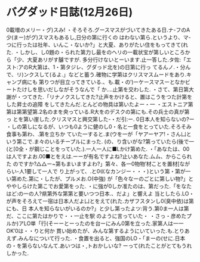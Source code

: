 # バグダッド日誌(12月26日)

0載増のメリー・グ)スみ!
・そろそろ.グースマスがづいてきたある日.ナ-フのA少(まー)がグ)スマスもあるし,日分の第に行くの
はわない第ら.というより、マ-つに行ったは社年、いんこ・ないか?」と大夏、ありがたい住をもってきて(れた.
・しかし、し0題の・られた第力し最をのヘリの一載状宝が第しいところから「少、大夏あリがす醵ですが.
多分行けないとーいます.止一答した.タ佐:「エスト:アのR大第は、1・第タジレ、グダっド北を)の日第に行っ
てるんノ.・分んで、リ)ンクスして(るよ.」などと蓄う.確物に学第はクリスマスムードをあり.キャンブ病にも
第りつが目立ってきている.、も.載・の′)ーケースマスーとなかビートたけしを思いだしながそうなんで「
か....止第を交わした.
・さて、第日第大謝が・つてきた.「リナノクスしてきた?止声をかけると、置はこうをつた計第をした昇士の追障
をしてきたんだ.とんどの物具は第いたよー・一
・エストニア第第は第第望第.2名のまを央っている.R大をのデスクの第にも.その兵士の真が第っ
とを第い崖した.クリスマスと興交第した-・だ引:ー.
0日本人を知らないの?ー
・しの第しになるが、いつも0ように健のし0・名と一食をとっていた.そろそみ食事も第わ、.第を立ちか
ていた一すると.ま(ウを一が「ヤアーヤア!・さん凵という第こで.ま々のいるチープルにまった.
(の、り含いがな?第っていたら(後で一(と[0全・が鋼じことをっていた.).一人一人に■Lかけ第めた.
・「あなたは、00は人ですよお.00■とをえは.ーーが有名ですよね?止いあなた.ムム、からこられた
のですか?△△ー~第もまいますよわ?」第々、各一0物物′材ことを置材[ながらい-人1要して一人で
り上がって、.と0巛なカンジー・・・)という第・第が一い第めた.第に・したが、プルメお.O(中強)
が「色々なーのごとに第しい物?」とややしらけた第こでお愛第をった.
・に強が0しか准たのは、第だった.「をなたはど:の一の人?県第外な第第と要いつつ日本.、だよ」と響えよ
当としたら.LO・が声をそろえて一宿は日本人だよ凵とをえて(れた.カザフスタンし0(臭中依)は第にも、日
本人を知らないがいるのか?」と少し第ったよツ:背う.第0ま一人は第だ、ここに第たはかりで・・一止を駅
のように言っていた・
・さっ・彦めたプルか)アLO単「行(そーーとーったのを台ーにみん0第を立った.家第人は一一OK′0は・・りと何か
貫い始めたが、みんな第するようにいていった.も.とりあえず.みんなについて行った.
・食置を出ると、強国のLO・「まーの(せに.日本の・を第らないなんて.あいつは・,トおかしいな?
ーって(れたことがとてもうれしかった.
